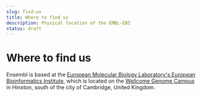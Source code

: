 ```yaml
---
slug: find-us
title: Where to find us
description: Physical location of the EMBL-EBI
status: draft
---
```


# Where to find us

Ensembl is based at the [European Molecular Biology Laboratory's European Bioinformatics Institute](http://www.ebi.ac.uk/), which is located on the [Wellcome Genome Campus](https://www.wellcomegenomecampus.org/) in Hinxton, south of the city of Cambridge, United Kingdom.
